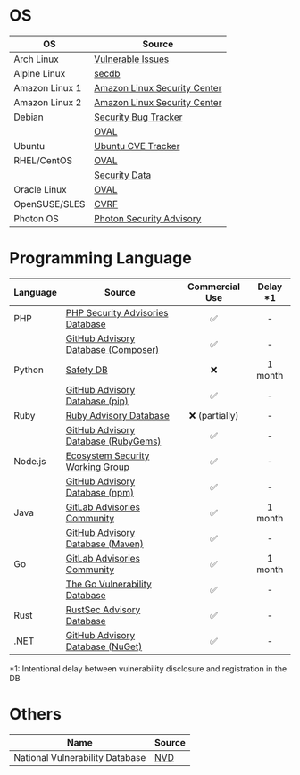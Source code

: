 # OS

| OS             | Source                                                                              |
| ---------------| ------------------------------------------------------------------------------------|
| Arch Linux     | [Vulnerable Issues](https://security.archlinux.org/)                                |
| Alpine Linux   | [secdb](https://secdb.alpinelinux.org/)                                             |
| Amazon Linux 1 | [Amazon Linux Security Center](https://alas.aws.amazon.com/)                        |
| Amazon Linux 2 | [Amazon Linux Security Center](https://alas.aws.amazon.com/alas2.html)              |
| Debian         | [Security Bug Tracker](https://security-tracker.debian.org/tracker/)                |
|                | [OVAL](https://www.debian.org/security/oval/)                                       |
| Ubuntu         | [Ubuntu CVE Tracker](https://ubuntu.com/security/cve)                               |
| RHEL/CentOS    | [OVAL](https://www.redhat.com/security/data/oval/v2/)                               |
|                | [Security Data](https://www.redhat.com/security/data/metrics/)                      |
| Oracle Linux   | [OVAL](https://linux.oracle.com/security/oval/)                                     |
| OpenSUSE/SLES	 | [CVRF](http://ftp.suse.com/pub/projects/security/cvrf/)                             |
| Photon OS      | [Photon Security Advisory](https://packages.vmware.com/photon/photon_cve_metadata/) |

# Programming Language

| Language                     | Source                                                                                           | Commercial Use  | Delay *1 |
| ---------------------------- | ------------------------------------------------------------------------------------------------ |:---------------:|:--------:|
| PHP                          | [PHP Security Advisories Database](https://github.com/FriendsOfPHP/security-advisories)          | ✅              | -        |
|                              | [GitHub Advisory Database (Composer)](https://github.com/advisories?query=ecosystem%3Acomposer)  | ✅              | -        |
| Python                       | [Safety DB](https://github.com/pyupio/safety-db)                                                 | ❌              | 1 month  |
|                              | [GitHub Advisory Database (pip)](https://github.com/advisories?query=ecosystem%3Apip)            | ✅              | -        |
| Ruby                         | [Ruby Advisory Database](https://github.com/rubysec/ruby-advisory-db)                            | ❌ (partially)  | -        |
|                              | [GitHub Advisory Database (RubyGems)](https://github.com/advisories?query=ecosystem%3Arubygems)  | ✅              | -        |
| Node.js                      | [Ecosystem Security Working Group](https://github.com/nodejs/security-wg)                        | ✅              | -        |
|                              | [GitHub Advisory Database (npm)](https://github.com/advisories?query=ecosystem%3Anpm)            | ✅              | -        |
| Java                         | [GitLab Advisories Community](https://gitlab.com/gitlab-org/advisories-community)                | ✅              | 1 month  |
|                              | [GitHub Advisory Database (Maven)](https://github.com/advisories?query=ecosystem%3Amaven)        | ✅              | -        |
| Go                           | [GitLab Advisories Community](https://gitlab.com/gitlab-org/advisories-community)                | ✅              | 1 month  |
|                              | [The Go Vulnerability Database](https://github.com/golang/vulndb)                                | ✅              | -        |
| Rust                         | [RustSec Advisory Database](https://github.com/advisories?query=ecosystem%3Anuget)               | ✅              | -        |
| .NET                         | [GitHub Advisory Database (NuGet)](https://github.com/RustSec/advisory-db)                       | ✅              | -        |

*1: Intentional delay between vulnerability disclosure and registration in the DB

# Others

| Name                            | Source                                                  |  
| --------------------------------|---------------------------------------------------------|
| National Vulnerability Database | [NVD](https://nvd.nist.gov/)                            | 

